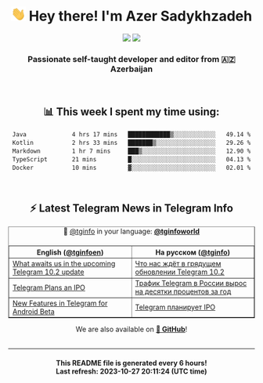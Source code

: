 <div align="center">
	<div>
		<h1>
      <img src="./assets/hi.gif" width="30px"> Hey there! I'm Azer Sadykhzadeh
    </h1>
    <img height="18" src="https://komarev.com/ghpvc/?username=sadykhzadeh&label=Views&color=2081c1&style=flat-square" />
		<a href="https://wakatime.com/Azer"> <img height="18" src="https://wakatime.com/badge/user/f80ae27a-c328-426f-a381-bc84136e2dd6.svg" /> </a>
    <h3>
      Passionate self-taught developer and editor from 🇦🇿 Azerbaijan
    </h3>
  </div>
  <br>

<h2>📊 This week I spent my time using:</h2>

<!--START_SECTION:waka-->

```txt
Java             4 hrs 17 mins   ████████████▒░░░░░░░░░░░░   49.14 %
Kotlin           2 hrs 33 mins   ███████▒░░░░░░░░░░░░░░░░░   29.26 %
Markdown         1 hr 7 mins     ███▒░░░░░░░░░░░░░░░░░░░░░   12.90 %
TypeScript       21 mins         █░░░░░░░░░░░░░░░░░░░░░░░░   04.13 %
Docker           10 mins         ▓░░░░░░░░░░░░░░░░░░░░░░░░   02.01 %
```

<!--END_SECTION:waka-->

<br>

<h2>⚡️ Latest Telegram News in Telegram Info</h2>
  <table border>
		<tr>
			<th width="50%">English (<a href="https://t.me/tginfoen">@tginfoen</a>)</th>
			<th>На русском (<a href="https://t.me/tginfo">@tginfo</a>)</th>
		</tr>
		<caption>🚩 <a href="https://t.me/tginfo">@tginfo</a> in your language: <a href="https://t.me/tginfoworld"><b>@tginfoworld</b></a><caption/>
  <tr><td><a href="https://t.me/tginfoen/1759">What awaits us in the upcoming Telegram 10.2 update</a></td>
    <td><a href="https://t.me/tginfo/3808">Что нас ждёт в грядущем обновлении Telegram 10.2</a></td></tr><tr><td><a href="https://t.me/tginfoen/1758">Telegram Plans an IPO</a></td>
    <td><a href="https://t.me/tginfo/3807">Трафик Telegram в России вырос на десятки процентов за год</a></td></tr><tr><td><a href="https://t.me/tginfoen/1757">New Features in Telegram for Android Beta</a></td>
    <td><a href="https://t.me/tginfo/3806">Telegram планирует IPO</a></td></tr>
</table>
We are also available on <a href="https://github.com/tginfo"><b>🐙 GitHub</b></a>!
</div>

<br>
<hr>
<h4 align="center">This README file is generated <b>every 6 hours</b>!</br>Last refresh: <b>2023-10-27 20:11:24 (UTC time)</b></h4>
